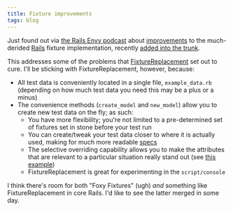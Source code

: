 ```yaml
---
title: Fixture improvements
tags: blog
---
```


Just found out via [the Rails Envy podcast](http://www.railsenvy.com/2007/10/30/rails-envy-podcast-episode-005-10-30-2007) about [improvements](http://ryandaigle.com/articles/2007/10/26/what-s-new-in-edge-rails-fixtures-just-got-a-whole-lot-easier) to the much-derided [Rails](http://www.wincent.com/wiki/Rails) fixture implementation, recently [added into the trunk](http://dev.rubyonrails.org/changeset/8036).

This addresses some of the problems that [FixtureReplacement](http://www.wincent.com/wiki/FixtureReplacement) set out to cure. I'll be sticking with FixtureReplacement, however, because:

-   All test data is conveniently located in a single file, `example_data.rb` (depending on how much test data you need this may be a plus or a minus)
-   The convenience methods (`create_model` and `new_model`) allow you to create new test data on the fly; as such:
    -   You have more flexibility; you're not limited to a pre-determined set of fixtures set in stone before your test run
    -   You can create/tweak your test data closer to where it is actually used, making for much more readable [specs](http://www.wincent.com/wiki/specs)
    -   The selective overriding capability allows you to make the attributes that are relevant to a particular situation really stand out (see [this example](http://www.wincent.com/a/about/wincent/weblog/archives/2007/10/custom_validation_matcher.php))
    -   FixtureReplacement is great for experimenting in the `script/console`

I think there's room for both "Foxy Fixtures" (ugh) _and_ something like FixtureReplacement in core Rails. I'd like to see the latter merged in some day.
